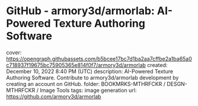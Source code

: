 # GitHub - armory3d/armorlab: AI-Powered Texture Authoring Software

cover: https://opengraph.githubassets.com/b5bcee17bc7d1ba2aa7cffbe2a1ba65a0c718937f19675bc75905365e814f0f7/armory3d/armorlab
created: December 10, 2022 8:40 PM (UTC)
description: AI-Powered Texture Authoring Software. Contribute to armory3d/armorlab development by creating an account on GitHub.
folder: BOOKMRKS-MTHRFCKR / DESGN-MTHRFCKR / Image Tools
tags: image generation
url: https://github.com/armory3d/armorlab